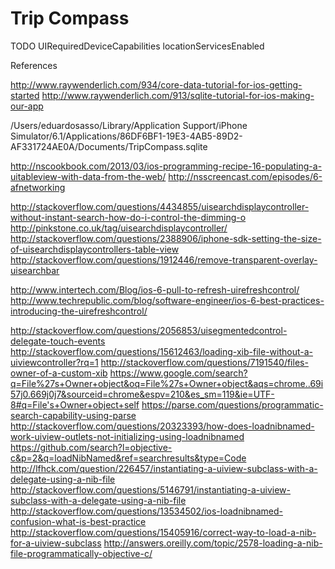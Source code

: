Trip Compass
============


TODO
UIRequiredDeviceCapabilities
locationServicesEnabled

References

http://www.raywenderlich.com/934/core-data-tutorial-for-ios-getting-started
http://www.raywenderlich.com/913/sqlite-tutorial-for-ios-making-our-app

/Users/eduardosasso/Library/Application Support/iPhone Simulator/6.1/Applications/86DF6BF1-19E3-4AB5-89D2-AF331724AE0A/Documents/TripCompass.sqlite

http://nscookbook.com/2013/03/ios-programming-recipe-16-populating-a-uitableview-with-data-from-the-web/
http://nsscreencast.com/episodes/6-afnetworking


http://stackoverflow.com/questions/4434855/uisearchdisplaycontroller-without-instant-search-how-do-i-control-the-dimming-o
http://pinkstone.co.uk/tag/uisearchdisplaycontroller/
http://stackoverflow.com/questions/2388906/iphone-sdk-setting-the-size-of-uisearchdisplaycontrollers-table-view
http://stackoverflow.com/questions/1912446/remove-transparent-overlay-uisearchbar


http://www.intertech.com/Blog/ios-6-pull-to-refresh-uirefreshcontrol/
http://www.techrepublic.com/blog/software-engineer/ios-6-best-practices-introducing-the-uirefreshcontrol/


http://stackoverflow.com/questions/2056853/uisegmentedcontrol-delegate-touch-events
http://stackoverflow.com/questions/15612463/loading-xib-file-without-a-uiviewcontroller?rq=1
http://stackoverflow.com/questions/7191540/files-owner-of-a-custom-xib
https://www.google.com/search?q=File%27s+Owner+object&oq=File%27s+Owner+object&aqs=chrome..69i57j0.669j0j7&sourceid=chrome&espv=210&es_sm=119&ie=UTF-8#q=File's+Owner+object+self
https://parse.com/questions/programmatic-search-capability-using-parse
http://stackoverflow.com/questions/20323393/how-does-loadnibnamed-work-uiview-outlets-not-initializing-using-loadnibnamed
https://github.com/search?l=objective-c&p=2&q=loadNibNamed&ref=searchresults&type=Code
http://lfhck.com/question/226457/instantiating-a-uiview-subclass-with-a-delegate-using-a-nib-file
http://stackoverflow.com/questions/5146791/instantiating-a-uiview-subclass-with-a-delegate-using-a-nib-file
http://stackoverflow.com/questions/13534502/ios-loadnibnamed-confusion-what-is-best-practice
http://stackoverflow.com/questions/15405916/correct-way-to-load-a-nib-for-a-uiview-subclass
http://answers.oreilly.com/topic/2578-loading-a-nib-file-programmatically-objective-c/